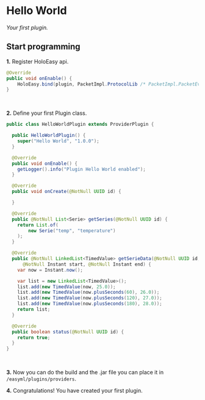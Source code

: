 # Hello World

*Your first plugin.*

## Start programming

**1.** Register HoloEasy api.

```java
@Override
public void onEnable() {
    HoloEasy.bind(plugin, PacketImpl.ProtocolLib /* PacketImpl.PacketEvents */ );
}
```

<br />


**2.** Define your first Plugin class.

```java
public class HelloWorldPlugin extends ProviderPlugin {

  public HelloWorldPlugin() {
    super("Hello World", "1.0.0");
  }

  @Override
  public void onEnable() {
    getLogger().info("Plugin Hello World enabled");
  }

  @Override
  public void onCreate(@NotNull UUID id) {

  }

  @Override
  public @NotNull List<Serie> getSeries(@NotNull UUID id) {
    return List.of(
        new Serie("temp", "temperature")
    );
  }

  @Override
  public @NotNull LinkedList<TimedValue> getSerieData(@NotNull UUID id, @NotNull String serieId,
      @NotNull Instant start, @NotNull Instant end) {
    var now = Instant.now();

    var list = new LinkedList<TimedValue>();
    list.add(new TimedValue(now, 25.0));
    list.add(new TimedValue(now.plusSeconds(60), 26.0));
    list.add(new TimedValue(now.plusSeconds(120), 27.0));
    list.add(new TimedValue(now.plusSeconds(180), 28.0));
    return list;
  }

  @Override
  public boolean status(@NotNull UUID id) {
    return true;
  }
}
```

<br />


**3.** Now you can do the build and the .jar file you can place it in `/easyml/plugins/providers`.

**4.** Congratulations! You have created your first plugin.